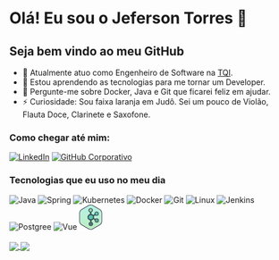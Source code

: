 # Olá! Eu sou o Jeferson Torres 👋
## Seja bem vindo ao meu GitHub
- 🔭 Atualmente atuo como Engenheiro de Software na [TQI](https://www.tqi.com.br/).
- 🌱 Estou aprendendo as tecnologias para me tornar um Developer.
- 💬 Pergunte-me sobre Docker, Java e Git que ficarei feliz em ajudar.
- ⚡ Curiosidade: Sou faixa laranja em Judô. Sei um pouco de Violão, Flauta Doce, Clarinete e Saxofone.

### Como chegar até mim:
[<img aling="center" alt="LinkedIn" src="https://img.shields.io/badge/LinkedIn-0077B5?style=for-the-badge&logo=linkedin&logoColor=white">](https://www.linkedin.com/in/jefersontorres-f/)
[<img aling="center" alt="GitHub Corporativo" src="https://img.shields.io/badge/GitHub_Corporativo-000?style=for-the-badge&logo=github&logoColor=white">](https://github.com/tqi-jtorres)

### Tecnologias que eu uso no meu dia
<!--Link dos Icon https://devicon.dev/-->

<div style="diplay: inline_block">
  <link rel="stylesheet" href="https://cdn.jsdelivr.net/gh/devicons/devicon@v2.15.1/devicon.min.css">
  <img aling="center" alt="Java" height="45" width="60" src="https://cdn.jsdelivr.net/gh/devicons/devicon/icons/java/java-original.svg" />
  <img aling="center" alt="Spring" height="45" width="60" src="https://cdn.jsdelivr.net/gh/devicons/devicon/icons/spring/spring-original.svg" />
  <!-- <img aling="center" alt="Amazon AWS" height="45" width="60" src="https://cdn.jsdelivr.net/gh/devicons/devicon/icons/amazonwebservices/amazonwebservices-original.svg" />
  <img aling="center" alt="Terraform" height="45" width="60" src="https://cdn.jsdelivr.net/gh/devicons/devicon/icons/terraform/terraform-original.svg" /> -->
  <img aling="center" alt="Kubernetes" height="45" width="60" src="https://cdn.jsdelivr.net/gh/devicons/devicon/icons/kubernetes/kubernetes-plain.svg" />
  <img aling="center" alt="Docker" height="45" width="60" src="https://cdn.jsdelivr.net/gh/devicons/devicon/icons/docker/docker-original.svg" />
  <!-- <img aling="center" alt="Ansible" height="45" width="60" src="https://cdn.jsdelivr.net/gh/devicons/devicon/icons/ansible/ansible-original.svg" /> -->
  <img aling="center" alt="Git" height="45" width="60" src="https://cdn.jsdelivr.net/gh/devicons/devicon/icons/git/git-original.svg" />
  <img aling="center" alt="Linux" height="45" width="60" src="https://cdn.jsdelivr.net/gh/devicons/devicon/icons/linux/linux-original.svg" />
  <img aling="center" alt="Jenkins" height="45" width="60" src="https://cdn.jsdelivr.net/gh/devicons/devicon/icons/jenkins/jenkins-original.svg" />
  <img aling="center" alt="Postgree" height="45" width="60" src="https://cdn.jsdelivr.net/gh/devicons/devicon/icons/postgresql/postgresql-original.svg" />
  <img aling="center" alt="Vue" height="45" width="60" src="https://cdn.jsdelivr.net/gh/devicons/devicon/icons/vuejs/vuejs-original.svg" />
  <img aling="center" alt="Kafka" height="45" src="files/icon_kafka.png"/>
</div>
<!-- <div style="diplay: inline_block">
  <img aling="center" alt="Java" src="https://img.shields.io/badge/Java-ED8B00?style=for-the-badge&logo=java&logoColor=white">
  <img aling="center" alt="Spring" src="https://img.shields.io/badge/Spring-6DB33F?style=for-the-badge&logo=spring&logoColor=white">
  <img aling="center" alt="Amazon AWS" src="https://img.shields.io/badge/Amazon_AWS-232F3E?style=for-the-badge&logo=amazon-aws&logoColor=white">
  <img aling="center" alt="Terraform" src="https://img.shields.io/badge/terraform-4287f5?style=for-the-badge&logo=terraform&logoColor=white">
  <img aling="center" alt="Kubernetes" src="https://img.shields.io/badge/kubernetes-fff?style=for-the-badge&logo=kubernetes">
  <img aling="center" alt="Docker" src="https://img.shields.io/badge/docker-0db7ed?style=for-the-badge&logo=docker&logoColor=white">
  <img aling="center" alt="Ansible" src="https://img.shields.io/badge/ansible-000?style=for-the-badge&logo=ansible&logoColor=white">
  <img aling="center" alt="Git" src="https://img.shields.io/badge/Git-fff?style=for-the-badge&logo=git">
</div> -->


<br>
<a href="https://github.com/JefersonT?tab=repositories">
  <img height="180cm" align="center" src="https://github-readme-stats.vercel.app/api?username=jefersont&count_private=true&show_icons=true&theme=github_dark&include_all_commits=true&count_private=true" />
</a>
<a href="https://github.com/JefersonT?tab=repositories">
  <img height="180cm" align="center" src="https://github-readme-stats.vercel.app/api/top-langs/?username=jefersont&show_icons=true&theme=github_dark&layout=compact&langs_count=6" />
</a>

<br/>


<!-- [![willianrod's wakatime stats](https://github-readme-stats.vercel.app/api/wakatime?username=jefersont&show_icons=true&theme=dark)](https://github.com/JefersonT?tab=repositories) -->

<!-- [![Readme Card](https://github-readme-stats.vercel.app/api/pin/?username=jefersont&repo=OdontoNetwork&show_icons=true&theme=github_dark&show_owner=true)](https://github.com/anuraghazra/github-readme-stats) -->


<!-- ### Hi there 👋
## I'm Jeferson Torres -->
<!-- # Hi there! I'm Jeferson Torres 👋 -->
<!--
**JefersonT/JefersonT** is a ✨ _special_ ✨ repository because its `README.md` (this file) appears on your GitHub profile.

Here are some ideas to get you started:

- 🔭 I’m currently working on ...
- 🌱 I’m currently learning ...
- 👯 I’m looking to collaborate on ...
- 🤔 I’m looking for help with ...
- 💬 Ask me about ...
- 📫 How to reach me: ...
- 😄 Pronouns: ...
- ⚡ Fun fact: ...
-->
